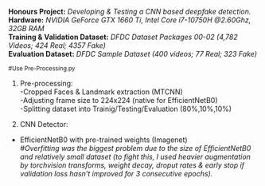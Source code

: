 **Honours Project:** *Developing & Testing a CNN based deepfake detection.* <br /> 
**Hardware:** *NVIDIA GeForce GTX 1660 Ti, Intel Core i7-10750H @2.60Ghz, 32GB RAM* <br />
**Training & Validation Dataset:** *DFDC Dataset Packages 00-02 (4,782 Videos; 424 Real; 4357 Fake)* <br /> 
**Evaluation Dataset:** *DFDC Sample Dataset (400 videos; 77 Real; 323 Fake)* <br />


 <sub>#Use Pre-Processing.py</sub>
1. Pre-processing: <br />
   -Cropped Faces & Landmark extraction (MTCNN) <br />
   -Adjusting frame size to 224x224 (native for EfficientNetB0)  <br />
   -Splitting dataset into Trainig/Testing/Evaluation (80%,10%,10%) <br /> 



2. CNN Detector: <br />
- EfficientNetB0 with pre-trained weights (Imagenet) <br />
*#Overfitting was the biggest problem due to the size of EfficientNetB0 and relatively small dataset (to fight this, I used heavier augmentation by torchvision transforms, weight decay, droput rates & early stop if validation loss hasn't improved for 3 consecutive epochs).*
